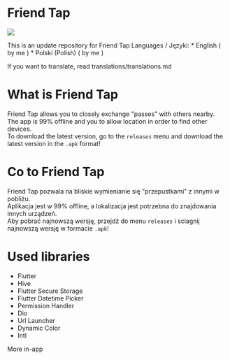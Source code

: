 <p align="center">
   <h1>Friend Tap</h1>
  <image src="https://img.shields.io/github/downloads/itzreversee/friendtap/total?color=purple"/>
</p>
This is an update repository for Friend Tap  
Languages / Języki: 
 * English ( by me )
 * Polski (Polish) ( by me )  
   
If you want to translate, read translations/translations.md

# What is Friend Tap
Friend Tap allows you to closely exchange "passes" with others nearby.  
The app is 99% offline and you to allow location in order to find other devices.  
To download the latest version, go to the ```releases``` menu and download the latest version in the ```.apk``` format!  

# Co to Friend Tap
Friend Tap pozwala na bliskie wymienianie się "przepustkami" z innymi w pobliżu.  
Aplikacja jest w 99% offline, a lokalizacja jest potrzebna do znajdowania innych urządzeń.  
Aby pobrać najnowszą wersję, przejdź do menu ```releases``` i sciagnij najnowszą wersję w formacie ```.apk```!  

# Used libraries
 - Flutter
 - Hive
 - Flutter Secure Storage
 - Flutter Datetime Picker
 - Permission Handler
 - Dio
 - Url Launcher
 - Dynamic Color
 - Intl
 
More in-app
